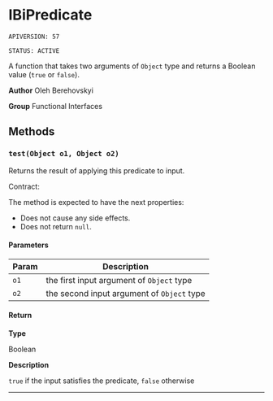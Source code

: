 # IBiPredicate

`APIVERSION: 57`

`STATUS: ACTIVE`

A function that takes two arguments of `Object` type and returns a Boolean value (`true` or `false`).


**Author** Oleh Berehovskyi


**Group** Functional Interfaces

## Methods
### `test(Object o1, Object o2)`

Returns the result of applying this predicate to input. <p>Contract:</p> The method is expected to have the next properties: <ul>     <li>Does not cause any side effects.</li>     <li>Does not return `null`.</li> </ul>

#### Parameters
|Param|Description|
|---|---|
|`o1`|the first input argument of `Object` type|
|`o2`|the second input argument of `Object` type|

#### Return

**Type**

Boolean

**Description**

`true` if the input satisfies the predicate, `false` otherwise

---
